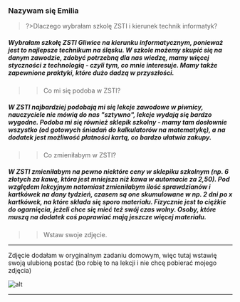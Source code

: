 
### Nazywam się Emilia 


>?>Dlaczego wybrałam szkolę ZSTI i kierunek technik informatyk?
##### Wybrałam szkołę ZSTI Gliwice na kierunku informatycznym, ponieważ jest to najlepsze technikum na śląsku. W szkole możemy skupić się na danym zawodzie, zdobyć potrzebną  dla nas wiedzę, mamy więcej styczności z technologią - czyli tym, co mnie interesuje. Mamy także zapewnione praktyki, które dużo dadzą w przyszłości.

>>Co mi się podoba w ZSTI?
##### W ZSTI najbardziej podobają mi się lekcje zawodowe w piwnicy, nauczyciele nie mówią do nas "sztywno", lekcje wydają się bardzo wygodne. Podoba mi się również sklepik szkolny - mamy tam dosłownie wszystko **(od gotowych śniadań do kalkulatorów na matematykę)**, a na dodatek jest możliwość płatności kartą, co bardzo ułatwia zakupy.

>>Co zmieniłabym w ZSTI?
##### W ZSTI zmieniłabym na pewno niektóre ceny w sklepiku szkolnym **(np. 6 złotych za kawę, która jest mniejsza niż kawa w automacie za 2,50).** Pod względem lekcyjnym natomiast zmieniłabym ilość sprawdzianów i kartkówek na dany tydzień, czasem są one skumulowane w np. 2 dni po x kartkówek, na które składa się sporo materiału. Fizycznie jest to ciężkie do ogarnięcia, jeżeli chce się mieć też swój czas wolny. Osoby, które muszą na dodatek coś poprawiać mają jeszcze więcej materiału.


>>Wstaw swoje zdjęcie.
---
Zdjęcie dodałam w oryginalnym zadaniu domowym, więc tutaj wstawię swoją ulubioną postać (bo robię to na lekcji i nie chcę pobierać mojego zdjęcia)

![alt](https://i.pinimg.com/736x/f0/98/63/f0986343f1af24c2dc502c6562b52954--ariel-the-little-mermaid-little-mermaids.jpg)

---
